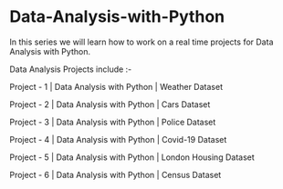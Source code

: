 # Data-Analysis-with-Python
In this series we will learn how to work on a real time projects for Data Analysis with Python.

Data Analysis Projects include :- 

Project - 1 | Data Analysis with Python | Weather Dataset

Project - 2 | Data Analysis with Python | Cars Dataset

Project - 3 | Data Analysis with Python | Police Dataset

Project - 4 | Data Analysis with Python | Covid-19 Dataset

Project - 5 | Data Analysis with Python | London Housing Dataset

Project - 6 | Data Analysis with Python | Census Dataset
